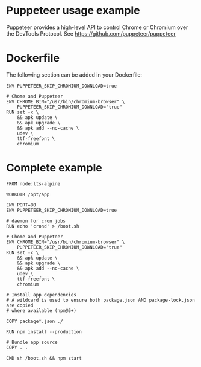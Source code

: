 # Puppeteer usage example

Puppeteer provides a high-level API to control Chrome or Chromium over the DevTools Protocol. See https://github.com/puppeteer/puppeteer

# Dockerfile

The following section can be added in your Dockerfile:

    ENV PUPPETEER_SKIP_CHROMIUM_DOWNLOAD=true

    # Chome and Puppeteer
    ENV CHROME_BIN="/usr/bin/chromium-browser" \
        PUPPETEER_SKIP_CHROMIUM_DOWNLOAD="true"
    RUN set -x \
        && apk update \
        && apk upgrade \
        && apk add --no-cache \
        udev \
        ttf-freefont \
        chromium

# Complete example

    FROM node:lts-alpine

    WORKDIR /opt/app

    ENV PORT=80
    ENV PUPPETEER_SKIP_CHROMIUM_DOWNLOAD=true

    # daemon for cron jobs
    RUN echo 'crond' > /boot.sh

    # Chome and Puppeteer
    ENV CHROME_BIN="/usr/bin/chromium-browser" \
        PUPPETEER_SKIP_CHROMIUM_DOWNLOAD="true"
    RUN set -x \
        && apk update \
        && apk upgrade \
        && apk add --no-cache \
        udev \
        ttf-freefont \
        chromium

    # Install app dependencies
    # A wildcard is used to ensure both package.json AND package-lock.json are copied
    # where available (npm@5+)

    COPY package*.json ./

    RUN npm install --production

    # Bundle app source
    COPY . .

    CMD sh /boot.sh && npm start